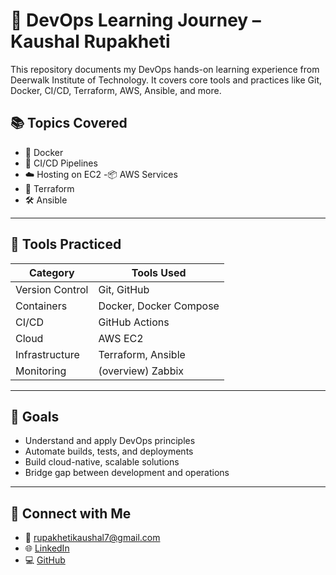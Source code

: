 # 🚀 DevOps Learning Journey – Kaushal Rupakheti

This repository documents my DevOps hands-on learning experience from Deerwalk Institute of Technology. It covers core tools and practices like Git, Docker, CI/CD, Terraform, AWS, Ansible, and more.

## 📚 Topics Covered

- 🐳 Docker
- 🔁 CI/CD Pipelines
- ☁️ Hosting on EC2
-📦 AWS Services
- 🧱 Terraform
- 🛠 Ansible

---

## 🧰 Tools Practiced

| Category         | Tools Used                               |
|------------------|-------------------------------------------|
| Version Control  | Git, GitHub                               |
| Containers       | Docker, Docker Compose                    |
| CI/CD            | GitHub Actions                            |
| Cloud            | AWS EC2                                   |
| Infrastructure   | Terraform, Ansible                        |
| Monitoring       | (overview) Zabbix            |

---

## 🎯 Goals
- Understand and apply DevOps principles
- Automate builds, tests, and deployments
- Build cloud-native, scalable solutions
- Bridge gap between development and operations

---

## 🔗 Connect with Me


- 📧 [rupakhetikaushal7@gmail.com](mailto:rupakhetikaushal7@gmail.com)
- 🌐 [LinkedIn](https://www.linkedin.com/in/kaushal-rupakheti-529b68336/)
- 💻 [GitHub](https://github.com/Kaushal2059)

